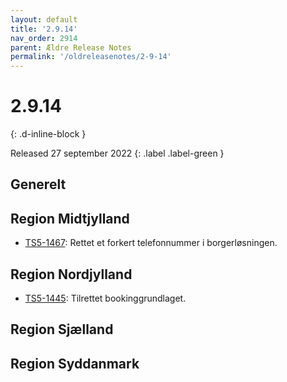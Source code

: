 ```yaml
---
layout: default
title: '2.9.14'
nav_order: 2914
parent: Ældre Release Notes
permalink: '/oldreleasenotes/2-9-14'
---
```


# 2.9.14
{: .d-inline-block }

Released 27 september 2022
{: .label .label-green }

## Generelt

## Region Midtjylland
- [TS5-1467](https://sd.trifork.com/browse/TS5-1467): Rettet et forkert telefonnummer i borgerløsningen.

## Region Nordjylland
- [TS5-1445](https://sd.trifork.com/browse/TS5-1445): Tilrettet bookinggrundlaget.

## Region Sjælland

## Region Syddanmark
